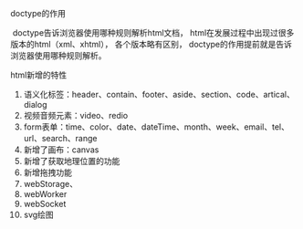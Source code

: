 doctype的作用

​	doctype告诉浏览器使用哪种规则解析html文档， html在发展过程中出现过很多版本的html（xml、xhtml）， 各个版本略有区别， doctype的作用提前就是告诉浏览器使用哪种规则解析。

html新增的特性

1. 语义化标签：header、contain、footer、aside、section、code、artical、dialog
2. 视频音频元素：video、redio
3. form表单：time、color、date、dateTime、month、week、email、tel、url、search、range
4. 新增了画布：canvas
5. 新增了获取地理位置的功能
6. 新增拖拽功能
7. webStorage、
8. webWorker
9. webSocket
10. svg绘图